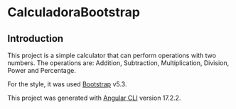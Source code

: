 # CalculadoraBootstrap

## Introduction

This project is a simple calculator that can perform operations with two numbers. The operations are: Addition, Subtraction, Multiplication, Division, Power and Percentage.

For the style, it was used [Bootstrap](https://getbootstrap.com) v5.3.

This project was generated with [Angular CLI](https://github.com/angular/angular-cli) version 17.2.2.
